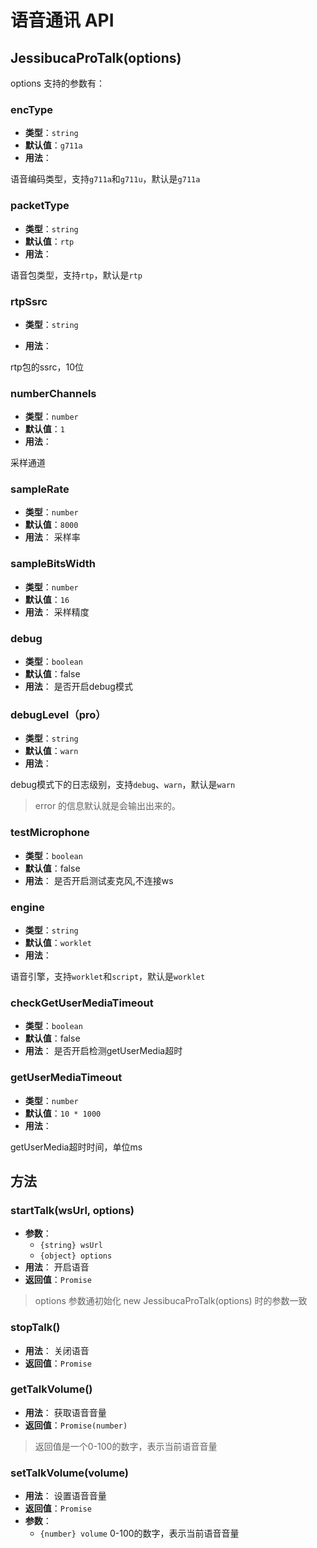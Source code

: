 
# 语音通讯 API

## JessibucaProTalk(options)

options 支持的参数有：

### encType

- **类型**：`string`
- **默认值**：`g711a`
- **用法**：

语音编码类型，支持`g711a`和`g711u`，默认是`g711a`

### packetType

- **类型**：`string`
- **默认值**：`rtp`
- **用法**：

语音包类型，支持`rtp`，默认是`rtp`

### rtpSsrc

- **类型**：`string`

- **用法**：

rtp包的ssrc，10位

### numberChannels

- **类型**：`number`
- **默认值**：`1`
- **用法**：

采样通道

### sampleRate

- **类型**：`number`
- **默认值**：`8000`
- **用法**：
  采样率

### sampleBitsWidth

- **类型**：`number`
- **默认值**：`16`
- **用法**：
  采样精度

### debug

- **类型**：`boolean`
- **默认值**：false
- **用法**：
  是否开启debug模式

### debugLevel（pro）

- **类型**：`string`
- **默认值**：`warn`
- **用法**：

debug模式下的日志级别，支持`debug`、`warn`，默认是`warn`

> error 的信息默认就是会输出出来的。

### testMicrophone

- **类型**：`boolean`
- **默认值**：false
- **用法**：
  是否开启测试麦克风,不连接ws

### engine

- **类型**：`string`
- **默认值**：`worklet`
- **用法**：

语音引擎，支持`worklet`和`script`，默认是`worklet`

### checkGetUserMediaTimeout

- **类型**：`boolean`
- **默认值**：false
- **用法**：
  是否开启检测getUserMedia超时

### getUserMediaTimeout

- **类型**：`number`
- **默认值**：`10 * 1000`
- **用法**：

getUserMedia超时时间，单位ms

## 方法

### startTalk(wsUrl, options)

- **参数**：
    - `{string} wsUrl`
    - `{object} options`
- **用法**： 开启语音
- **返回值**：`Promise`

> options 参数通初始化 new JessibucaProTalk(options) 时的参数一致

### stopTalk()

- **用法**： 关闭语音
- **返回值**：`Promise`

### getTalkVolume()

- **用法**： 获取语音音量
- **返回值**：`Promise(number)`

> 返回值是一个0-100的数字，表示当前语音音量

### setTalkVolume(volume)

- **用法**： 设置语音音量
- **返回值**：`Promise`
- **参数**：
    - `{number} volume` 0-100的数字，表示当前语音音量


